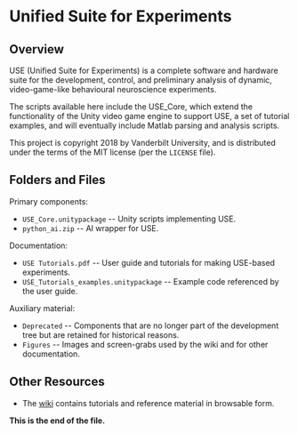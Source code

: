 # Unified Suite for Experiments

## Overview

USE (Unified Suite for Experiments) is a complete software and hardware
suite for the development, control, and preliminary analysis of dynamic,
video-game-like behavioural neuroscience experiments.

The scripts available here include the USE_Core, which extend the
functionality of the Unity video game engine to support USE, a set of
tutorial examples, and will eventually include Matlab parsing and analysis
scripts.

This project is copyright 2018 by Vanderbilt University, and is distributed
under the terms of the MIT license (per the `LICENSE` file).

## Folders and Files

Primary components:

* `USE_Core.unitypackage` -- Unity scripts implementing USE.
* `python_ai.zip` -- AI wrapper for USE.

Documentation:

* `USE Tutorials.pdf` --
User guide and tutorials for making USE-based experiments.
* `USE_Tutorials_examples.unitypackage` --
Example code referenced by the user guide.

Auxiliary material:

* `Deprecated` --
Components that are no longer part of the development tree but are retained
for historical reasons.
* `Figures` --
Images and screen-grabs used by the wiki and for other documentation.


## Other Resources

* The [wiki](https://github.com/att-circ-contrl/use/wiki) contains
tutorials and reference material in browsable form.


__This is the end of the file.__
